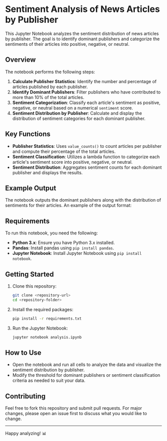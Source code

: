 # Sentiment Analysis of News Articles by Publisher

This Jupyter Notebook analyzes the sentiment distribution of news articles by publisher. The goal is to identify dominant publishers and categorize the sentiments of their articles into positive, negative, or neutral.

## Overview

The notebook performs the following steps:

1. **Calculate Publisher Statistics**: Identify the number and percentage of articles published by each publisher.
2. **Identify Dominant Publishers**: Filter publishers who have contributed to more than 10% of the total articles.
3. **Sentiment Categorization**: Classify each article's sentiment as positive, negative, or neutral based on a numerical `sentiment` score.
4. **Sentiment Distribution by Publisher**: Calculate and display the distribution of sentiment categories for each dominant publisher.

## Key Functions

- **Publisher Statistics**: Uses `value_counts()` to count articles per publisher and compute their percentage of the total articles.
- **Sentiment Classification**: Utilizes a lambda function to categorize each article's sentiment score into positive, negative, or neutral.
- **Sentiment Distribution**: Aggregates sentiment counts for each dominant publisher and displays the results.

## Example Output

The notebook outputs the dominant publishers along with the distribution of sentiments for their articles. An example of the output format:

## Requirements

To run this notebook, you need the following:

- **Python 3.x**: Ensure you have Python 3.x installed.
- **Pandas**: Install pandas using `pip install pandas`.
- **Jupyter Notebook**: Install Jupyter Notebook using `pip install notebook`.

## Getting Started

1. Clone this repository:
    ```bash
    git clone <repository-url>
    cd <repository-folder>
    ```

2. Install the required packages:
    ```bash
    pip install -r requirements.txt
    ```

3. Run the Jupyter Notebook:
    ```bash
    jupyter notebook analysis.ipynb
    ```

## How to Use

- Open the notebook and run all cells to analyze the data and visualize the sentiment distribution by publisher.
- Modify the threshold for dominant publishers or sentiment classification criteria as needed to suit your data.

## Contributing

Feel free to fork this repository and submit pull requests. For major changes, please open an issue first to discuss what you would like to change.

---

Happy analyzing! 📊